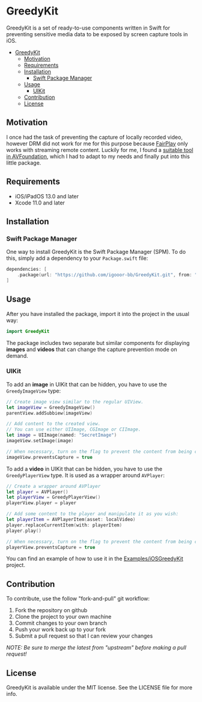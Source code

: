 # GreedyKit

GreedyKit is a set of ready-to-use components written in Swift for preventing sensitive media data to be exposed by screen capture tools in iOS.

- [GreedyKit](#greedykit)
  - [Motivation](#motivation)
  - [Requirements](#requirements)
  - [Installation](#installation)
    - [Swift Package Manager](#swift-package-manager)
  - [Usage](#usage)
    - [UIKit](#uikit)
  - [Contribution](#contribution)
  - [License](#license)

## Motivation

I once had the task of preventing the capture of locally recorded video, however DRM did not work for me for this purpose because [FairPlay](https://developer.apple.com/streaming/fps/) only works with streaming remote content. Luckily for me, I found a [suitable tool in AVFoundation](https://developer.apple.com/documentation/avfoundation/avsamplebufferdisplaylayer), which I had to adapt to my needs and finally put into this little package.

## Requirements

- iOS/iPadOS 13.0 and later
- Xcode 11.0 and later

## Installation

### Swift Package Manager

One way to install GreedyKit is the Swift Package Manager (SPM). To do this, simply add a dependency to your `Package.swift` file:

```swift
dependencies: [
    .package(url: "https://github.com/igooor-bb/GreedyKit.git", from: "0.1.0")
]
```

## Usage

After you have installed the package, import it into the project in the usual way:

```swift
import GreedyKit
```

The package includes two separate but similar components for displaying **images** and **videos** that can change the capture prevention mode on demand.

### UIKit

To add an **image** in UIKit that can be hidden, you have to use the `GreedyImageView` type:

```swift
// Create image view similar to the regular UIView.
let imageView = GreedyImageView()
parentView.addSubbiew(imageView)

// Add content to the created view.
// You can use either UIImage, CGImage or CIImage.
let image = UIImage(named: "SecretImage")
imageView.setImage(image)

// When necessary, turn on the flag to prevent the content from being captured.
imageView.preventsCapture = true
```

To add a **video** in UIKit that can be hidden, you have to use the `GreedyPlayerView` type. It is used as a wrapper around `AVPlayer`:

```swift
// Create a wrapper around AVPlayer
let player = AVPlayer()
let playerView = GreedyPlayerView()
playerView.player = player

// Add some content to the player and manipulate it as you wish:
let playerItem = AVPlayerItem(asset: localVideo)
player.replaceCurrentItem(with: playerItem)
player.play()

// When necessary, turn on the flag to prevent the content from being captured.
playerView.preventsCapture = true
```

You can find an example of how to use it in the [Examples/iOSGreedyKit](Examples/iOSGreedyKit/) project.

## Contribution

To contribute, use the follow "fork-and-pull" git workflow:

1. Fork the repository on github
2. Clone the project to your own machine
3. Commit changes to your own branch
4. Push your work back up to your fork
5. Submit a pull request so that I can review your changes

*NOTE: Be sure to merge the latest from "upstream" before making a pull request!*

## License

GreedyKit is available under the MIT license. See the LICENSE file for more info.
